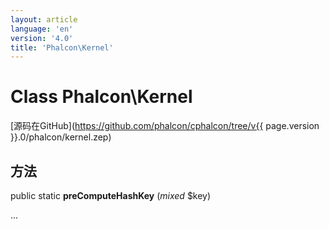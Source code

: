 ```yaml
---
layout: article
language: 'en'
version: '4.0'
title: 'Phalcon\Kernel'
---
```

# Class **Phalcon\Kernel**

[源码在GitHub](https://github.com/phalcon/cphalcon/tree/v{{ page.version }}.0/phalcon/kernel.zep)

## 方法

public static **preComputeHashKey** (*mixed* $key)

...